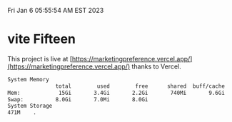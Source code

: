 Fri Jan  6 05:55:54 AM EST 2023

# vite Fifteen


This project is live at [https://marketingpreference.vercel.app/](https://marketingpreference.vercel.app/) thanks to Vercel.

```bash
System Memory
               total        used        free      shared  buff/cache   available
Mem:            15Gi       3.4Gi       2.2Gi       740Mi       9.6Gi        10Gi
Swap:          8.0Gi       7.0Mi       8.0Gi
System Storage
471M	.
```
